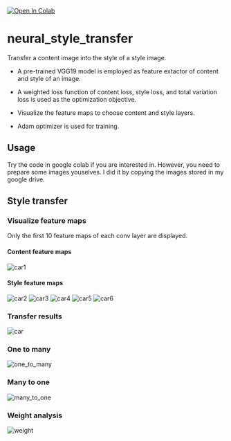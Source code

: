 [![Open In Colab](https://colab.research.google.com/assets/colab-badge.svg)](https://colab.research.google.com/github/jhan15/neural_style_transfer/blob/master/neural_style_transfer.ipynb)

# neural_style_transfer

Transfer a content image into the style of a style image.

- A pre-trained VGG19 model is employed as feature extactor of content and style of an image.

- A weighted loss function of content loss, style loss, and total variation loss is used as the optimization objective.

- Visualize the feature maps to choose content and style layers.

- Adam optimizer is used for training.

## Usage

Try the code in google colab if you are interested in. However, you need to prepare some images youselves. I did it by copying the images stored in my google drive.

## Style transfer

### Visualize feature maps

Only the first 10 feature maps of each conv layer are displayed.

#### Content feature maps

![car1](https://user-images.githubusercontent.com/62132206/120101413-471ebb80-c146-11eb-8730-213aa1e9a168.png)

#### Style feature maps

![car2](https://user-images.githubusercontent.com/62132206/120101417-4d149c80-c146-11eb-8cf3-a3fd3bfb852c.png)
![car3](https://user-images.githubusercontent.com/62132206/120101420-4dad3300-c146-11eb-96fd-45c17436f379.png)
![car4](https://user-images.githubusercontent.com/62132206/120101421-4e45c980-c146-11eb-836b-91ca4dbaa937.png)
![car5](https://user-images.githubusercontent.com/62132206/120101422-4ede6000-c146-11eb-969c-6a9edfcf1613.png)
![car6](https://user-images.githubusercontent.com/62132206/120101423-4ede6000-c146-11eb-8bc3-6b16a64e672c.png)

### Transfer results

![ car](https://user-images.githubusercontent.com/62132206/120101427-543baa80-c146-11eb-9e55-a0d306473799.png)

### One to many

![one_to_many](https://user-images.githubusercontent.com/62132206/120101446-6a496b00-c146-11eb-8299-a2b190437476.png)

### Many to one

![many_to_one](https://user-images.githubusercontent.com/62132206/120102504-a9c68600-c14b-11eb-90b4-a94c014dae01.png)

### Weight analysis

![weight](https://user-images.githubusercontent.com/62132206/120114778-02644600-c181-11eb-8716-e6fea9a1fb29.png)

